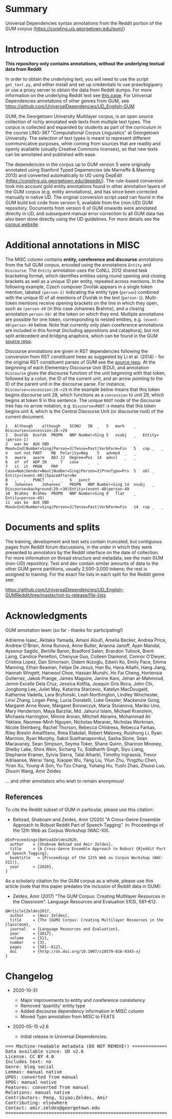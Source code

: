 # Summary

Universal Dependencies syntax annotations from the Reddit portion of the GUM corpus (https://corpling.uis.georgetown.edu/gum/) 

# Introduction

**This repository only contains annotations, without the underlying textual data from Reddit**

In order to obtain the underlying text, you will need to use the script `get_text.py`, and either install and set up credentials to use praw/bigquery or use a proxy server to obtain the data from Reddit dumps. For more information on the underlying Reddit text see [this page](https://github.com/amir-zeldes/gum/blob/master/README_reddit.md). For Universal Dependencies annotations of other genres from GUM, see https://github.com/UniversalDependencies/UD_English-GUM

GUM, the Georgetown University Multilayer corpus, is an open source collection of richly annotated web texts from multiple text types. The corpus is collected and expanded by students as part of the curriculum in the course LING-367 "Computational Corpus Linguistics" at Georgetown University. The selection of text types is meant to represent different communicative purposes, while coming from sources that are readily and openly available (usually Creative Commons licenses), so that new texts can be annotated and published with ease.

The dependencies in the corpus up to GUM version 5 were originally annotated using Stanford Typed Depenencies (de Marneffe & Manning 2013) and converted automatically to UD using DepEdit (https://corpling.uis.georgetown.edu/depedit/). The rule-based conversion took into account gold entity annotations found in other annotation layers of the GUM corpus (e.g. entity annotations), and has since been corrected manually in native UD. The original conversion script used can found in the GUM build bot code from version 5, available from the (non-UD) GUM repository. Documents from version 6 of GUM onwards were annotated directly in UD, and subsequent manual error correction to all GUM data has also been done directly using the UD guidelines. For more details see the [corpus website](https://corpling.uis.georgetown.edu/gum/).

# Additional annotations in MISC

The MISC column contains **entity, coreference and discourse** annotations from the full GUM corpus, encoded using the annotations `Entity` and `Discourse`. The `Entity` annotation uses the CoNLL 2012 shared task bracketing format, which identifies entities using round opening and closing brackets as well as a unique ID per entity, repeated across mentions. In the following example, Czech composer Dvořák appears in a single token mention, labeled `(person-1)` indicating the entity type (`person`) combined with the unique ID of all mentions of Dvořák in the text (`person-1`). Multi-token mentions receive opening brackets on the line in which they open, such as `(person-49` (in this case Johannes Brahms), and a closing annotation `person-50)` at the token on which they end. Multiple annotations are possible for one token, corresponding to nested entities, e.g. `(event-48(person-49` below. Note that currently only plain coreference annotations are included in this format (including appositions and cataphora), but not split antecedent and bridging anaphora, which can be found in the GUM [source repo](https://github.com/amir-zeldes/gum/).

Discourse annotations are given in RST dependencies following the conversion from RST constituent trees as suggested by Li et al. (2014) - for the original RST constituent parses of GUM see the [source repo](https://github.com/amir-zeldes/gum/). At the beginning of each Elementary Discourse Unit (EDU), and annotation `Discourse` gives the discourse function of the unit beginning with that token, followed by a colon, the ID of the current unit, and an arrow pointing to the ID of the parent unit in the discourse parse. For instance, `Discourse=concession:28->29` in the example below means that this token begins discourse unit 28, which functions as a `concession` to unit 29, which begins at token 9 in this sentence. The unique `ROOT` node of the discourse tree has no arrow notation, e.g. `Discourse=ROOT:4` means that this token begins unit 4, which is the Central Discourse Unit (or discourse root) of the current document.

```
1	Although	although	SCONJ	IN	_	5	mark	_	Discourse=concession:28->29
2	Dvořák	Dvořák	PROPN	NNP	Number=Sing	5	nsubj	_	Entity=(person-1)
3	was	be	AUX	VBD	Mood=Ind|Number=Sing|Person=3|Tense=Past|VerbForm=Fin	5	cop	_	_
4	not	not	PART	RB	Polarity=Neg	5	advmod	_	_
5	aware	aware	ADJ	JJ	Degree=Pos	14	advcl	_	_
6	of	of	ADP	IN	_	7	case	_	_
7	it	it	PRON	PRP	Case=Nom|Gender=Neut|Number=Sing|Person=3|PronType=Prs	5	obl	_	Entity=(event-48)|SpaceAfter=No
8	,	,	PUNCT	,	_	5	punct	_	_
9	Johannes	Johannes	PROPN	NNP	Number=Sing	14	nsubj	_	Discourse=background:29->30|Entity=(event-48(person-49
10	Brahms	Brahms	PROPN	NNP	Number=Sing	9	flat	_	Entity=person-49)
11	was	be	AUX	VBD	Mood=Ind|Number=Sing|Person=3|Tense=Past|VerbForm=Fin	14	cop	_	_
```

# Documents and splits

The training, development and test sets contain truncated, but contiguous pages from Reddit forum discussions, in the order in which they were presented to annotators by the Reddit interface on the date of collection. For more information on thread structure and metadata, see the main GUM (non-UD) repository. Test and dev contain similar amounts of data to the other GUM genre partitions, usually 2,500-3,000 tokens; the rest is assigned to training. For the exact file lists in each split for the Reddit genre see:

https://github.com/UniversalDependencies/UD_English-GUMReddit/tree/master/not-to-release/file-lists

# Acknowledgments

GUM annotation team (so far - thanks for participating!)

Adrienne Isaac, Akitaka Yamada, Amani Aloufi, Amelia Becker, Andrea Price, Andrew O\'Brien, Anna Runova, Anne Butler, Arianna Janoff, Ayan Mandal, Aysenur Sagdic, Bertille Baron, Bradford Salen, Brandon Tullock, Brent Laing, Candice Penelton, Chenyue Guo, Colleen Diamond, Connor O\'Dwyer, Cristina Lopez, Dan Simonson, Didem Ikizoglu, Edwin Ko, Emily Pace, Emma Manning, Ethan Beaman, Felipe De Jesus, Han Bu, Hana Altalhi, Hang Jiang, Hannah Wingett, Hanwool Choe, Hassan Munshi, Ho Fai Cheng, Hortensia Gutierrez, Jakob Prange, James Maguire, Janine Karo, Jehan al-Mahmoud, Jemm Excelle Dela Cruz, Jessica Kotfila, Joaquin Gris Roca, John Chi, Jongbong Lee, Juliet May, Katarina Starcevic, Katelyn MacDougald, Katherine Vadella, Lara Bryfonski, Leah Northington, Lindley Winchester, Linxi Zhang, Logan Peng, Lucia Donatelli, Luke Gessler, Mackenzie Gong, Margaret Anne Rowe, Margaret Borowczyk, Maria Stoianova, Mariko Uno, Mary Henderson, Maya Barzilai, Md. Jahurul Islam, Michael Kranzlein, Michaela Harrington, Minnie Annan, Mitchell Abrams, Mohammad Ali Yektaie, Naomee-Minh Nguyen, Nicholas Mararac, Nicholas Workman, Nicole Steinberg, Rachel Thorson, Rebecca Childress, Rebecca Farkas, Riley Breslin Amalfitano, Rima Elabdali, Robert Maloney, Ruizhong Li, Ryan Mannion, Ryan Murphy, Sakol Suethanapornkul, Sasha Slone, Sean Macavaney, Sean Simpson, Seyma Toker, Shane Quinn, Shannon Mooney, Shelby Lake, Shira Wein, Sichang Tu, Siddharth Singh, Siyu Liang, Stephanie Kramer, Sylvia Sierra, Talal Alharbi, Timothy Ingrassia, Trevor Adriaanse, Wenxi Yang, Xiaopei Wu, Yang Liu, Yilun Zhu, Yingzhu Chen, Yiran Xu, Young-A Son, Yu-Tzu Chang, Yuhang Hu, Yushi Zhao, Zhuosi Luo, Zhuxin Wang, Amir Zeldes

... and other annotators who wish to remain anonymous!

## References

To cite the Reddit subset of GUM in particular, please use this citation:

* Behzad, Shabnam and Zeldes, Amir (2020) "A Cross-Genre Ensemble Approach to Robust Reddit Part of Speech Tagging". In: Proceedings of the 12th Web as Corpus Workshop (WAC-XII).

```
@InProceedings{BehzadZeldes2020,
  author    = {Shabnam Behzad and Amir Zeldes},
  title     = {A Cross-Genre Ensemble Approach to Robust {R}eddit Part of Speech Tagging},
  booktitle   = {Proceedings of the 12th Web as Corpus Workshop (WAC-XII)},
  year      = {2020},
}
```

As a scholarly citation for the GUM corpus as a whole, please use this article (note that this paper predates the inclusion of Reddit data in GUM):

* Zeldes, Amir (2017) "The GUM Corpus: Creating Multilayer Resources in the Classroom". Language Resources and Evaluation 51(3), 581–612.

```
@Article{Zeldes2017,
  author    = {Amir Zeldes},
  title     = {The {GUM} Corpus: Creating Multilayer Resources in the Classroom},
  journal   = {Language Resources and Evaluation},
  year      = {2017},
  volume    = {51},
  number    = {3},
  pages     = {581--612},
  doi       = {http://dx.doi.org/10.1007/s10579-016-9343-x}
}
```

# Changelog

* 2020-10-31
  * Major improvements to entity and coreference consistency
  * Removed 'quantity' entity type
  * Added discourse dependency information in MISC column
  * Moved Typo annotation from MISC to FEATS

* 2020-05-15 v2.6
  * Initial release in Universal Dependencies.


<pre>
=== Machine-readable metadata (DO NOT REMOVE!) ================================
Data available since: UD v2.6
License: CC BY 4.0
Includes text: no
Genre: blog social
Lemmas: manual native
UPOS: converted from manual
XPOS: manual native
Features: converted from manual
Relations: manual native
Contributors: Peng, Siyao;Zeldes, Amir
Contributing: elsewhere
Contact: amir.zeldes@georgetown.edu
===============================================================================
</pre>
